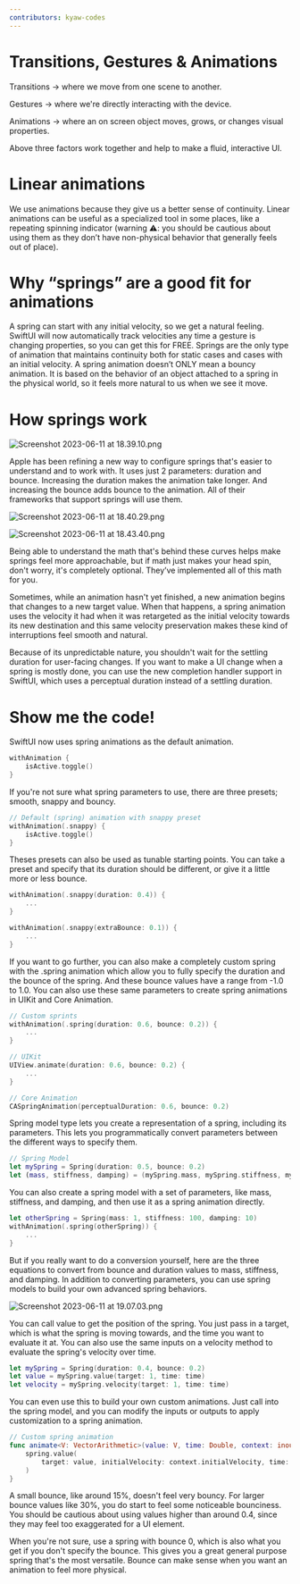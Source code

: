 ```yaml
---
contributors: kyaw-codes
---
```


# Transitions, Gestures & Animations

Transitions → where we move from one scene to another. 

Gestures → where we're directly interacting with the device. 

Animations → where an on screen object moves, grows, or changes visual properties.

Above three factors work together and help to make a fluid, interactive UI. 

# Linear animations

We use animations because they give us a better sense of continuity. Linear animations can be useful as a specialized tool in some places, like a repeating spinning indicator (warning ⚠️: you should be cautious about using them as they don’t have non-physical behavior that generally feels out of place). 

# Why “springs” are a good fit for animations

A spring can start with any initial velocity, so we get a natural feeling. SwiftUI will now automatically track velocities any time a gesture is changing properties, so you can get this for FREE. Springs are the only type of animation that maintains continuity both for static cases and cases with an initial velocity. A spring animation doesn’t ONLY mean a bouncy animation. It is based on the behavior of an object attached to a spring in the physical world, so it feels more natural to us when we see it move. 

# How springs work

![Screenshot 2023-06-11 at 18.39.10.png](Animate%20with%20springs%20015d8b4cfeda4de7be8576cd2c1f27de/Screenshot_2023-06-11_at_18.39.10.png)

Apple has been refining a new way to configure springs that's easier to understand and to work with. It uses just 2 parameters: duration and bounce. Increasing the duration makes the animation take longer. And increasing the bounce adds bounce to the animation. All of their frameworks that support springs will use them.

![Screenshot 2023-06-11 at 18.40.29.png](Animate%20with%20springs%20015d8b4cfeda4de7be8576cd2c1f27de/Screenshot_2023-06-11_at_18.40.29.png)

![Screenshot 2023-06-11 at 18.43.40.png](Animate%20with%20springs%20015d8b4cfeda4de7be8576cd2c1f27de/Screenshot_2023-06-11_at_18.43.40.png)

Being able to understand the math that's behind these curves helps make springs feel more approachable, but if math just makes your head spin, don't worry, it's completely optional. They’ve implemented all of this math for you.

Sometimes, while an animation hasn't yet finished, a new animation begins that changes to a new target value. When that happens, a spring animation uses the velocity it had when it was retargeted as the initial velocity towards its new destination and this same velocity preservation makes these kind of interruptions feel smooth and natural.

Because of its unpredictable nature, you shouldn't wait for the settling duration for user-facing changes. If you want to make a UI change when a spring is mostly done, you can use the new completion handler support in SwiftUI, which uses a perceptual duration instead of a settling duration.

# Show me the code!

SwiftUI now uses spring animations as the default animation. 

```swift
withAnimation {
	isActive.toggle()
}
```

If you're not sure what spring parameters to use, there are three presets; smooth, snappy and bouncy.

```swift
// Default (spring) animation with snappy preset
withAnimation(.snappy) {
	isActive.toggle()
}
```

Theses presets can also be used as tunable starting points. You can take a preset and specify that its duration should be different, or give it a little more or less bounce.

```swift
withAnimation(.snappy(duration: 0.4)) {
	...
}

withAnimation(.snappy(extraBounce: 0.1)) {
	...
}
```

If you want to go further, you can also make a completely custom spring with the .spring animation which allow you to fully specify the duration and the bounce of the spring. And these bounce values have a range from -1.0 to 1.0. You can also use these same parameters to create spring animations in UIKit and Core Animation.

```swift
// Custom sprints
withAnimation(.spring(duration: 0.6, bounce: 0.2)) {
	...
}

// UIKit
UIView.animate(duration: 0.6, bounce: 0.2) {
	...
}

// Core Animation
CASpringAnimation(perceptualDuration: 0.6, bounce: 0.2)
```

Spring model type lets you create a representation of a spring, including its parameters. This lets you programmatically convert parameters between the different ways to specify them. 

```swift
// Spring Model
let mySpring = Spring(duration: 0.5, bounce: 0.2)
let (mass, stiffness, damping) = (mySpring.mass, mySpring.stiffness, mySpring.damping)
```

You can also create a spring model with a set of parameters, like mass, stiffness, and damping, and then use it as a spring animation directly. 

```swift
let otherSpring = Spring(mass: 1, stiffness: 100, damping: 10)
withAnimation(.spring(otherSpring)) {
	...
}
```

But if you really want to do a conversion yourself, here are the three equations to convert from bounce and duration values to mass, stiffness, and damping. In addition to converting parameters, you can use spring models to build your own advanced spring behaviors.

![Screenshot 2023-06-11 at 19.07.03.png](Animate%20with%20springs%20015d8b4cfeda4de7be8576cd2c1f27de/Screenshot_2023-06-11_at_19.07.03.png)

You can call value to get the position of the spring. You just pass in a target, which is what the spring is moving towards, and the time you want to evaluate it at. You can also use the same inputs on a velocity method to evaluate the spring's velocity over time.

```swift
let mySpring = Spring(duration: 0.4, bounce: 0.2)
let value = mySpring.value(target: 1, time: time)
let velocity = mySpring.velocity(target: 1, time: time)
```

You can even use this to build your own custom animations. Just call into the spring model, and you can modify the inputs or outputs to apply customization to a spring animation.

```swift
// Custom spring animation
func animate<V: VectorArithmetic>(value: V, time: Double, context: inout AnimationContext<V>) -> V? {
	spring.value(
		target: value, initialVelocity: context.initialVelocity, time: effectiveTime(time: time, context: context)
	)
}
```

A small bounce, like around 15%, doesn't feel very bouncy. For larger bounce values like 30%, you do start to feel some noticeable bounciness. You should be cautious about using values higher than around 0.4, since they may feel too exaggerated for a UI element.

When you're not sure, use a spring with bounce 0, which is also what you get if you don't specify the bounce. This gives you a great general purpose spring that's the most versatile. Bounce can make sense when you want an animation to feel more physical.
